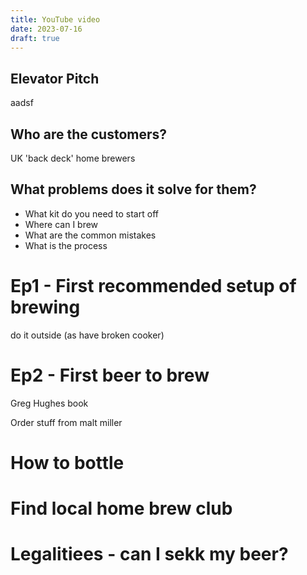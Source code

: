 ```yaml
---
title: YouTube video 
date: 2023-07-16
draft: true 
---
```


<!-- [https://www.brewersfriend.com/homebrew/recipe/view/1289160/kingston-jpa](https://www.brewersfriend.com/homebrew/recipe/view/1289160/kingston-jpa)  -->


## Elevator Pitch
aadsf

## Who are the customers?

UK 'back deck' home brewers

## What problems does it solve for them?

- What kit do you need to start off
- Where can I brew
- What are the common mistakes
- What is the process


# Ep1 - First recommended setup of brewing

do it outside (as have broken cooker)

# Ep2 - First beer to brew

Greg Hughes book

Order stuff from malt miller


# How to bottle

# Find local home brew club

# Legalitiees - can I sekk my beer?